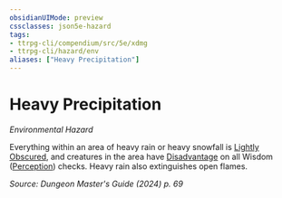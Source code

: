 ```yaml
---
obsidianUIMode: preview
cssclasses: json5e-hazard
tags:
- ttrpg-cli/compendium/src/5e/xdmg
- ttrpg-cli/hazard/env
aliases: ["Heavy Precipitation"]
---
```

# Heavy Precipitation
*Environmental Hazard*  

Everything within an area of heavy rain or heavy snowfall is [Lightly Obscured](lightly-obscured-xphb.md), and creatures in the area have [Disadvantage](disadvantage-xphb.md) on all Wisdom ([Perception](skills.md#Perception)) checks. Heavy rain also extinguishes open flames.

*Source: Dungeon Master's Guide (2024) p. 69*